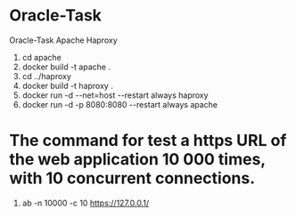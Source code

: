 # Oracle-Task
Oracle-Task Apache Haproxy


1. cd apache
2. docker build -t apache .
3. cd ../haproxy
4. docker build -t haproxy .
5. docker run -d --net=host --restart always haproxy  
6. docker run -d -p 8080:8080 --restart always apache


# The command for test a https URL of the web application 10 000 times, with 10 concurrent connections.

1. ab -n 10000 -c 10 https://127.0.0.1/
